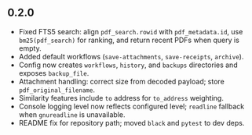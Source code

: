 ## 0.2.0

- Fixed FTS5 search: align `pdf_search.rowid` with `pdf_metadata.id`, use `bm25(pdf_search)` for ranking, and return recent PDFs when query is empty.
- Added default workflows (`save-attachments`, `save-receipts`, `archive`).
- Config now creates `workflows`, `history`, and `backups` directories and exposes `backup_file`.
- Attachment handling: correct size from decoded payload; store `pdf_original_filename`.
- Similarity features include `to` address for `to_address` weighting.
- Console logging level now reflects configured level; `readline` fallback when `gnureadline` is unavailable.
- README fix for repository path; moved `black` and `pytest` to dev deps.


